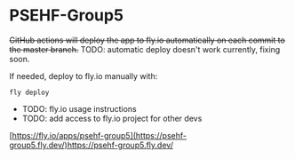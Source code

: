# PSEHF-Group5

~~GitHub actions will deploy the app to fly.io automatically on each commit to the master branch.~~
TODO: automatic deploy doesn't work currently, fixing soon.

If needed, deploy to fly.io manually with:
```shell
fly deploy
```

- TODO: fly.io usage instructions
- TODO: add access to fly.io project for other devs

[https://fly.io/apps/psehf-group5](https://psehf-group5.fly.dev/)https://psehf-group5.fly.dev/
